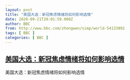 ```yaml
---
layout: post
title: "美国大选：新冠焦虑情绪将如何影响选情"
date: 2020-09-21T20:01:59.000Z
author: BBC
from: http://www.bbc.com/zhongwen/simp/world-54133892
tags: [ BBC ]
categories: [ BBC ]
---
```

<!--1600718519000-->
[美国大选：新冠焦虑情绪将如何影响选情](http://www.bbc.com/zhongwen/simp/world-54133892)
------

<div>
美国大选：新冠焦虑情绪将如何影响选情
</div>
